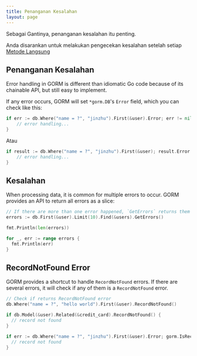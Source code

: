 ```yaml
---
title: Penanganan Kesalahan
layout: page
---
```


Sebagai Gantinya, penanganan kesalahan itu penting.

Anda disarankan untuk melakukan pengecekan kesalahan setelah setiap [Metode Langsung](/docs/method_chaining.html#Immediate-Methods)

## Penanganan Kesalahan

Error handling in GORM is different than idiomatic Go code because of its chainable API, but still easy to implement.

If any error occurs, GORM will set `*gorm.DB`'s `Error` field, which you can check like this:

```go
if err := db.Where("name = ?", "jinzhu").First(&user).Error; err != nil {
    // error handling...
}
```

Atau

```go
if result := db.Where("name = ?", "jinzhu").First(&user); result.Error != nil {
    // error handling...
}
```

## Kesalahan

When processing data, it is common for multiple errors to occur. GORM provides an API to return all errors as a slice:

```go
// If there are more than one error happened, `GetErrors` returns them as `[]error`
errors := db.First(&user).Limit(10).Find(&users).GetErrors()

fmt.Println(len(errors))

for _, err := range errors {
  fmt.Println(err)
}
```

## RecordNotFound Error

GORM provides a shortcut to handle `RecordNotFound` errors. If there are several errors, it will check if any of them is a `RecordNotFound` error.

```go
// Check if returns RecordNotFound error
db.Where("name = ?", "hello world").First(&user).RecordNotFound()

if db.Model(&user).Related(&credit_card).RecordNotFound() {
  // record not found
}

if err := db.Where("name = ?", "jinzhu").First(&user).Error; gorm.IsRecordNotFoundError(err) {
  // record not found
}
```
